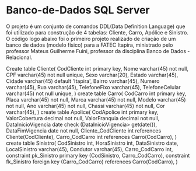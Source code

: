 # Banco-de-Dados SQL Server
O projeto é um conjunto de comandos DDL(Data Definition Language) que foi utilizado para construção de 4 tabelas: Cliente, Carro, Apólice e Sinistro.
O código logo abaixo foi o primeiro projeto realizado de criação de um banco de dados (modelo físico) para a FATEC Itapira, ministrado pelo professor Mateus Guilherme Fuini, professor da disciplina Banco de Dados - Relacional.





Create table Cliente(
	CodCliente int primary key,
	Nome varchar(45) not null,
	CPF varchar(45) not null unique,
	Sexo varchar(20),
	Estado varchar(45),
	Cidade varchar(45) default 'Itapira',
	Bairro varchar(45),
	Numero varchar(45),
	Rua varchar(45),
	TelefoneFixo varchar(45),
	TelefoneCelular varchar(45) not null unique,
)
create table Carro(
	CodCarro int primary key,
	Placa varchar(45) not null,
	Marca varchar(45) not null,
	Modelo varchar(45) not null,
	Ano varchar(45) not null,
	Chassi varchar(45) not null,
	Cor varchar(45),
)
create table Apolice(
	CodApolice int primary key,
	ValorCobertura decimal not null,
	ValorFranquia decimal not null,
	DataInicioVigencia date check (DataInicioVigencia> getdate()),
	DataFimVigencia date not null,
	Cliente_CodCliente int references Cliente(CodCliente),
	Carro_CodCarro int references Carro(CodCarro),
)
create table Sinistro(
	CodSinistro int,
	HoraSinistro int,
	DataSinistro date,
	LocalSinistro varchar(45),
	Condutor varchar(45),
	Carro_CodCarro int,
	constraint pk_Sinistro primary key (CodSinistro, Carro_CodCarro),
	constraint fk_Sinistro foreign key (Carro_CodCarro) references Carro(CodCarro),
)
